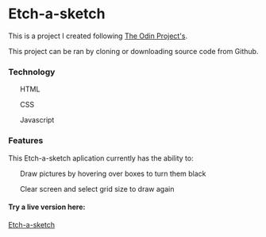 <h1>Etch-a-sketch</h1>

This is a project I created following [The Odin Project's](https://www.theodinproject.com/paths/foundations/courses/foundations/lessons/etch-a-sketch-project").

This project can be ran by cloning or downloading source code from Github. 


<h3>Technology </h3>

<ul>
HTML
</ul>
<ul>
CSS
</ul>
<ul>
Javascript
</ul>


<h3>Features</h3>

This Etch-a-sketch aplication currently has the ability to:
<ul>
Draw pictures by hovering over boxes to turn them black
</ul>
<ul>
Clear screen and select grid size to draw again
</ul>


<h4>Try a live version here:</h4>
<a href='https://NicholeW-tech.github.io/etch-a-sketch/'>Etch-a-sketch</a>
